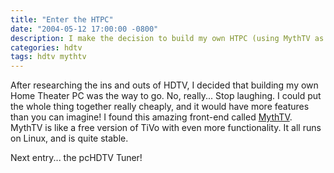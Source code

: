 ```yaml
---
title: "Enter the HTPC"
date: "2004-05-12 17:00:00 -0800"
description: I make the decision to build my own HTPC (using MythTV as the frontend)
categories: hdtv
tags: hdtv mythtv
---
```


After researching the ins and outs of HDTV, I decided that building my own Home Theater PC was the way to go. No, really... Stop laughing. I could put the whole thing together really cheaply, and it would have more features than you can imagine! I found this amazing front-end called [MythTV](http://www.mythtv.org/). MythTV is like a free version of TiVo with even more functionality. It all runs on Linux, and is quite stable.  
  
Next entry... the pcHDTV Tuner!
